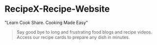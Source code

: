 # RecipeX-Recipe-Website

"Learn Cook Share. Cooking Made Easy"

> Say good bye to long and frustrating food blogs and recipe videos.<br>Access our recipe cards to prepare any dish in minutes.


